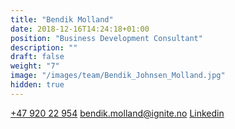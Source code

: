 ```yaml
---
title: "Bendik Molland"
date: 2018-12-16T14:24:18+01:00
position: "Business Development Consultant​"
description: ""
draft: false
weight: "7"
image: "/images/team/Bendik_Johnsen_Molland.jpg"
hidden: true
---
```


<a class="phoneto" href="tel:+47 920 22 954"><i class="fas fa-phone"></i>+47 920 22 954</a>
<a class="mailto" href="mailto:bendik.molland@ignite.no"><i class="fas fa-envelope"></i></i>bendik.molland@ignite.no</a>
<a class="mailto" target="_blank" href="https://www.linkedin.com/in/bendik-johnsen-molland-69409116b/"><i class="fab fa-linkedin-in"></i>Linkedin</a>

